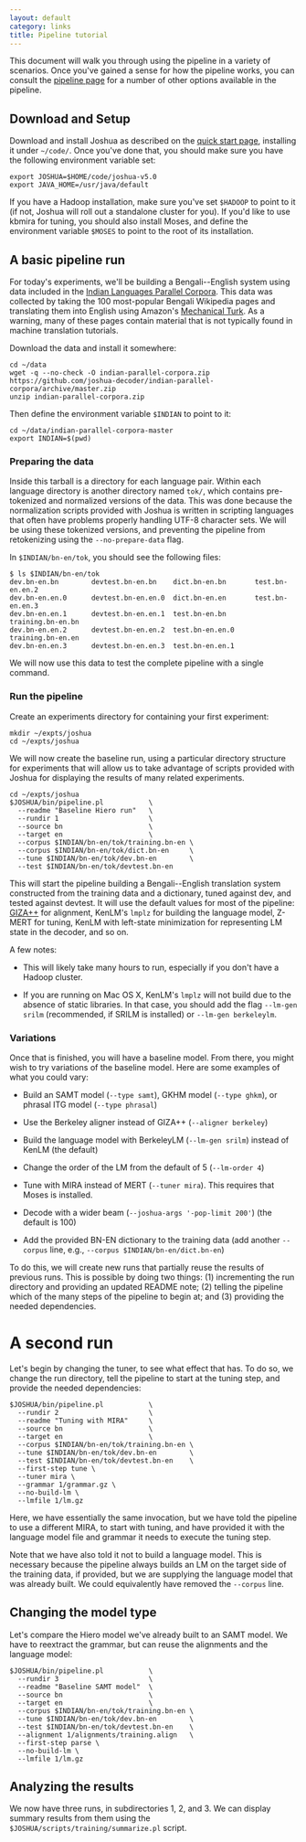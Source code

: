 ```yaml
---
layout: default
category: links
title: Pipeline tutorial
---
```


This document will walk you through using the pipeline in a variety of scenarios. Once you've gained a
sense for how the pipeline works, you can consult the [pipeline page](pipeline.html) for a number of
other options available in the pipeline.

## Download and Setup

Download and install Joshua as described on the [quick start page](index.html), installing it under
`~/code/`. Once you've done that, you should make sure you have the following environment variable set:

    export JOSHUA=$HOME/code/joshua-v5.0
    export JAVA_HOME=/usr/java/default

If you have a Hadoop installation, make sure you've set `$HADOOP` to point to it (if not, Joshua
will roll out a standalone cluster for you). If you'd like to use kbmira for tuning, you should also
install Moses, and define the environment variable `$MOSES` to point to the root of its installation.

## A basic pipeline run

For today's experiments, we'll be building a Bengali--English system using data included in the
[Indian Languages Parallel Corpora](/indian-parallel-corpora/). This data was collected by taking
the 100 most-popular Bengali Wikipedia pages and translating them into English using Amazon's
[Mechanical Turk](http://www.mturk.com/). As a warning, many of these pages contain material that is
not typically found in machine translation tutorials.

Download the data and install it somewhere:

    cd ~/data
    wget -q --no-check -O indian-parallel-corpora.zip https://github.com/joshua-decoder/indian-parallel-corpora/archive/master.zip
    unzip indian-parallel-corpora.zip

Then define the environment variable `$INDIAN` to point to it:

    cd ~/data/indian-parallel-corpora-master
    export INDIAN=$(pwd)
    
### Preparing the data

Inside this tarball is a directory for each language pair. Within each language directory is another
directory named `tok/`, which contains pre-tokenized and normalized versions of the data. This was
done because the normalization scripts provided with Joshua is written in scripting languages that
often have problems properly handling UTF-8 character sets. We will be using these tokenized
versions, and preventing the pipeline from retokenizing using the `--no-prepare-data` flag.

In `$INDIAN/bn-en/tok`, you should see the following files:

    $ ls $INDIAN/bn-en/tok
    dev.bn-en.bn		devtest.bn-en.bn	dict.bn-en.bn		test.bn-en.en.2
    dev.bn-en.en.0		devtest.bn-en.en.0	dict.bn-en.en		test.bn-en.en.3
    dev.bn-en.en.1		devtest.bn-en.en.1	test.bn-en.bn		training.bn-en.bn
    dev.bn-en.en.2		devtest.bn-en.en.2	test.bn-en.en.0		training.bn-en.en
    dev.bn-en.en.3		devtest.bn-en.en.3	test.bn-en.en.1

We will now use this data to test the complete pipeline with a single command.
    
### Run the pipeline

Create an experiments directory for containing your first experiment:

    mkdir ~/expts/joshua
    cd ~/expts/joshua
    
We will now create the baseline run, using a particular directory structure for experiments that
will allow us to take advantage of scripts provided with Joshua for displaying the results of many
related experiments.

    cd ~/expts/joshua
    $JOSHUA/bin/pipeline.pl           \
      --readme "Baseline Hiero run"   \
      --rundir 1                      \
      --source bn                     \
      --target en                     \
      --corpus $INDIAN/bn-en/tok/training.bn-en \
      --corpus $INDIAN/bn-en/tok/dict.bn-en     \
      --tune $INDIAN/bn-en/tok/dev.bn-en        \
      --test $INDIAN/bn-en/tok/devtest.bn-en
      
This will start the pipeline building a Bengali--English translation system constructed from the
training data and a dictionary, tuned against dev, and tested against devtest. It will use the
default values for most of the pipeline: [GIZA++](https://code.google.com/p/giza-pp/) for alignment,
KenLM's `lmplz` for building the language model, Z-MERT for tuning, KenLM with left-state
minimization for representing LM state in the decoder, and so on.

A few notes:

- This will likely take many hours to run, especially if you don't have a Hadoop cluster.

- If you are running on Mac OS X, KenLM's `lmplz` will not build due to the absence of static
  libraries. In that case, you should add the flag `--lm-gen srilm` (recommended, if SRILM is
  installed) or `--lm-gen berkeleylm`.

### Variations

Once that is finished, you will have a baseline model. From there, you might wish to try variations
of the baseline model. Here are some examples of what you could vary:

- Build an SAMT model (`--type samt`), GKHM model (`--type ghkm`), or phrasal ITG model (`--type phrasal`) 
   
- Use the Berkeley aligner instead of GIZA++ (`--aligner berkeley`)
   
- Build the language model with BerkeleyLM (`--lm-gen srilm`) instead of KenLM (the default)

- Change the order of the LM from the default of 5 (`--lm-order 4`)

- Tune with MIRA instead of MERT (`--tuner mira`). This requires that Moses is installed.
   
- Decode with a wider beam (`--joshua-args '-pop-limit 200'`) (the default is 100)

- Add the provided BN-EN dictionary to the training data (add another `--corpus` line, e.g., `--corpus $INDIAN/bn-en/dict.bn-en`)

To do this, we will create new runs that partially reuse the results of previous runs. This is
possible by doing two things: (1) incrementing the run directory and providing an updated README
note; (2) telling the pipeline which of the many steps of the pipeline to begin at; and (3)
providing the needed dependencies.

# A second run

Let's begin by changing the tuner, to see what effect that has. To do so, we change the run
directory, tell the pipeline to start at the tuning step, and provide the needed dependencies:

    $JOSHUA/bin/pipeline.pl           \
      --rundir 2                      \
      --readme "Tuning with MIRA"     \
      --source bn                     \
      --target en                     \
      --corpus $INDIAN/bn-en/tok/training.bn-en \
      --tune $INDIAN/bn-en/tok/dev.bn-en        \
      --test $INDIAN/bn-en/tok/devtest.bn-en    \
      --first-step tune \
      --tuner mira \
      --grammar 1/grammar.gz \
      --no-build-lm \
      --lmfile 1/lm.gz
      
 Here, we have essentially the same invocation, but we have told the pipeline to use a different
 MIRA, to start with tuning, and have provided it with the language model file and grammar it needs
 to execute the tuning step. 
 
 Note that we have also told it not to build a language model. This is necessary because the
 pipeline always builds an LM on the target side of the training data, if provided, but we are
 supplying the language model that was already built. We could equivalently have removed the
 `--corpus` line.

## Changing the model type

Let's compare the Hiero model we've already built to an SAMT model. We have to reextract the
grammar, but can reuse the alignments and the language model:

    $JOSHUA/bin/pipeline.pl           \
      --rundir 3                      \
      --readme "Baseline SAMT model"  \
      --source bn                     \
      --target en                     \
      --corpus $INDIAN/bn-en/tok/training.bn-en \
      --tune $INDIAN/bn-en/tok/dev.bn-en        \
      --test $INDIAN/bn-en/tok/devtest.bn-en    \
      --alignment 1/alignments/training.align   \
      --first-step parse \
      --no-build-lm \
      --lmfile 1/lm.gz

## Analyzing the results

We now have three runs, in subdirectories 1, 2, and 3. We can display summary results from them
using the `$JOSHUA/scripts/training/summarize.pl` script.

